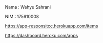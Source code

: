 Nama : Wahyu Sahrani  

NIM  : 175610008


https://app-responsitcc.herokuapp.com/items

https://dashboard.heroku.com/apps
